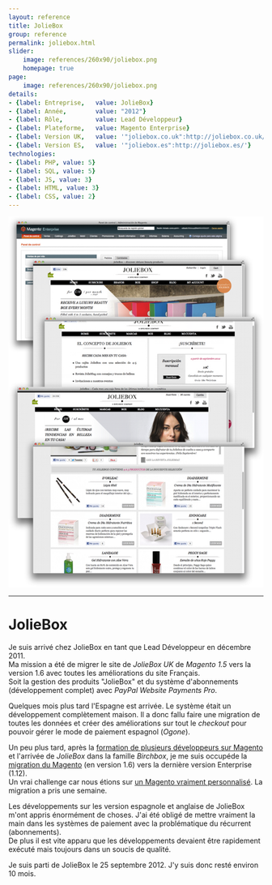 ```yaml
---
layout: reference
title: JolieBox
group: reference
permalink: joliebox.html
slider:
    image: references/260x90/joliebox.png
    homepage: true
page:
    image: references/260x90/joliebox.png
details:
- {label: Entreprise,   value: JolieBox}
- {label: Année,        value: "2012"}
- {label: Rôle,         value: Lead Développeur}
- {label: Plateforme,   value: Magento Enterprise}
- {label: Version UK,   value: '"joliebox.co.uk":http://joliebox.co.uk/'}
- {label: Version ES,   value: '"joliebox.es":http://joliebox.es/'}
technologies:
- {label: PHP, value: 5}
- {label: SQL, value: 5}
- {label: JS, value: 3}
- {label: HTML, value: 3}
- {label: CSS, value: 2}
---
```


![JolieBox Espagne & UK][main_image]

-----

# JolieBox

Je suis arrivé chez JolieBox en tant que Lead Développeur en décembre 2011.  
Ma mission a été de migrer le site de _JolieBox UK_ de _Magento 1.5_ vers la version 1.6 avec toutes les améliorations du site Français.  
Soit la gestion des produits "JolieBox" et du système d'abonnements (développement complet) avec _PayPal Website Payments Pro_.

Quelques mois plus tard l'Espagne est arrivée. Le système était un développement complètement maison. Il a donc fallu faire une migration de toutes les données et créer des améliorations sur tout le _checkout_ pour pouvoir gérer le mode de paiement espagnol (_Ogone_).

Un peu plus tard, après la [formation de plusieurs développeurs sur Magento][mbiz] et l'arrivée de _JolieBox_ dans la famille _Birchbox_, je me suis occupéde la [migration du Magento][mbiz] (en version 1.6) vers la dernière version Enterprise (1.12).  
Un vrai challenge car nous étions sur [un Magento vraiment personnalisé][mbiz]. La migration a pris une semaine.

Les développements sur les version espagnole et anglaise de JolieBox m'ont appris énormément de choses. J'ai été obligé de mettre vraiment la main dans les systèmes de paiement avec la problématique du récurrent (abonnements).  
De plus il est vite apparu que les développements devaient être rapidement exécuté mais toujours dans un soucis de qualité.

Je suis parti de JolieBox le 25 septembre 2012. J'y suis donc resté environ 10 mois.


[main_image]: /images/references/joliebox.png "JolieBox Espagne & UK"

[mbiz]: http://monsieurbiz.com/
